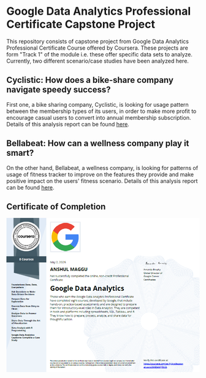 # Google Data Analytics Professional Certificate Capstone Project

This repository consists of capstone project from Google Data Analytics Professional Certificate Course offered by Coursera. These projects are form "Track 1" of the module i.e. these offer specific data sets to analyze. Currently, two different scenario/case studies have been analyzed here.

## Cyclistic: How does a bike-share company navigate speedy success?

First one, a bike sharing company, Cyclistic, is looking for usage pattern between the membership types of its users, in order to make more profit to encourage casual users to convert into annual membership subscription. Details of this analysis report can be found [here](Google_Capstone_Project_Cyclistic_Study/Cyclistic_How_does_bike-share_company_navigate_speedy_success.md).

## Bellabeat: How can a wellness company play it smart?

On the other hand, Bellabeat, a wellness company, is looking for patterns of usage of fitness tracker to improve on the features they provide and make positive impact on the users' fitness scenario. Details of this analysis report can be found [here](https://github.com/eranshulmaggu/Google_Capstone_Project/blob/96c7d9e7975a97fbf75b8c43c321a4c223e522b1/Google_Capstone_Project_Bellabeat_Study/Case_study_Bellabeat-How_can_a_wellness_company_play_it_smart.md).

## Certificate of Completion
<img src="Final_Certificate.png">
